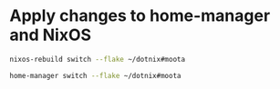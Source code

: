 # Apply changes to home-manager and NixOS
```bash
nixos-rebuild switch --flake ~/dotnix#moota
```
```bash
home-manager switch --flake ~/dotnix#moota
```